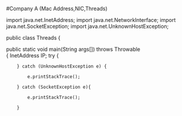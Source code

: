 #Company A (Mac Address,NIC,Threads)

import java.net.InetAddress;
import java.net.NetworkInterface;
import java.net.SocketException;
import java.net.UnknownHostException;

public class Threads 
{
	
   public static void main(String args[]) throws Throwable  
   {
	   InetAddress IP;
		try {
		
		
		
		
				
		} catch (UnknownHostException e) {
			
			e.printStackTrace();
			
		} catch (SocketException e){
				
			e.printStackTrace();
				
		}

